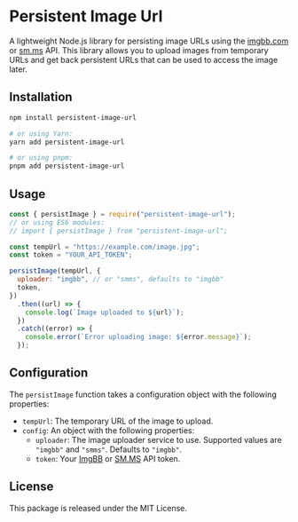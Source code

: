 # Persistent Image Url

A lightweight Node.js library for persisting image URLs using the [imgbb.com](https://imgbb.com/) or [sm.ms](https://sm.ms/) API. This library allows you to upload images from temporary URLs and get back persistent URLs that can be used to access the image later.

## Installation

```bash
npm install persistent-image-url

# or using Yarn:
yarn add persistent-image-url

# or using pnpm:
pnpm add persistent-image-url
```

## Usage

```javascript
const { persistImage } = require("persistent-image-url");
// or using ES6 modules:
// import { persistImage } from "persistent-image-url";

const tempUrl = "https://example.com/image.jpg";
const token = "YOUR_API_TOKEN";

persistImage(tempUrl, {
  uploader: "imgbb", // or "smms", defaults to "imgbb"
  token,
})
  .then((url) => {
    console.log(`Image uploaded to ${url}`);
  })
  .catch((error) => {
    console.error(`Error uploading image: ${error.message}`);
  });
```

## Configuration

The `persistImage` function takes a configuration object with the following properties:

- `tempUrl`: The temporary URL of the image to upload.
- `config`: An object with the following properties:
  - `uploader`: The image uploader service to use. Supported values are `"imgbb"` and `"smms"`. Defaults to `"imgbb"`.
  - `token`: Your [ImgBB](https://imgbb.com/) or [SM.MS](https://sm.ms/) API token.

## License

This package is released under the MIT License.
